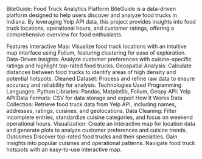 BiteGuide: Food Truck Analytics Platform
BiteGuide is a data-driven platform designed to help users discover and analyze food trucks in Indiana. By leveraging Yelp API data, this project provides insights into food truck locations, operational hours, and customer ratings, offering a comprehensive overview for food enthusiasts.

Features
Interactive Map: Visualize food truck locations with an intuitive map interface using Folium, featuring clustering for ease of exploration.
Data-Driven Insights: Analyze customer preferences with cuisine-specific ratings and highlight top-rated food trucks.
Geospatial Analysis: Calculate distances between food trucks to identify areas of high density and potential hotspots.
Cleaned Dataset: Process and refine raw data to ensure accuracy and reliability for analysis.
Technologies Used
Programming Languages: Python
Libraries: Pandas, Matplotlib, Folium, Geopy
API: Yelp API
Data Formats: CSV for data storage and export
How It Works
Data Collection: Retrieve food truck data from Yelp API, including names, addresses, ratings, cuisines, and geolocations.
Data Cleaning: Filter incomplete entries, standardize cuisine categories, and focus on weekend operational hours.
Visualization: Create an interactive map for location data and generate plots to analyze customer preferences and cuisine trends.
Outcomes
Discover top-rated food trucks and their specialties.
Gain insights into popular cuisines and operational patterns.
Navigate food truck hotspots with an easy-to-use interactive map.
